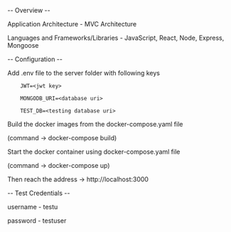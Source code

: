 -- Overview --

Application Architecture - MVC Architecture

Languages and Frameworks/Libraries - JavaScript, React, Node, Express, Mongoose



-- Configuration --

Add .env file to the server folder with following keys

        JWT=<jwt key>
        
        MONGODB_URI=<database uri>
        
        TEST_DB=<testing database uri>
        

Build the docker images from the docker-compose.yaml file

(command -> docker-compose build)

Start the docker container using docker-compose.yaml file

(command -> docker-compose up)

Then reach the address -> http://localhost:3000



-- Test Credentials --

username - testu

password - testuser
